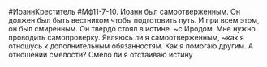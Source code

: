 #ИоаннКреститель
#Мф11-7-10. Иоанн был самоотверженным. Он должен был быть вестником чтобы подготовить путь. И при всем этом, он был смиренным. Он твердо стоял в истине. ~с Иродом. 
Мне нужно проводить самопроверку. Являюсь ли я самоотверженным, ~как я отношусь к дополнительным обязанностям. Как я помогаю другим. 
А отношении смелости? Смело ли я отстаиваю истину